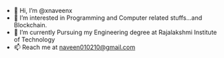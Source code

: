 - 👋 Hi, I’m @xnaveenx
- 👀 I’m interested in Programming and Computer related stuffs...and Blockchain.
- 🌱 I’m currently Pursuing my Engineering degree at Rajalakshmi Institute of Technology
- 📫 Reach me at naveen010210@gmail.com

<!---
xnaveenx/xnaveenx is a ✨ special ✨ repository because its `README.md` (this file) appears on your GitHub profile.
You can click the Preview link to take a look at your changes.
--->

